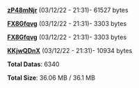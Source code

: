 [**zP48mNjr**](/data/zP48mNjr.txt) (03/12/22 - 21:31)- 61527 bytes

[**FX8Gfqvg**](/data/FX8Gfqvg.txt) (03/12/22 - 21:31)- 3303 bytes

[**FX8Gfqvg**](/data/FX8Gfqvg.txt) (03/12/22 - 21:31)- 3303 bytes

[**KKjwQDnX**](/data/KKjwQDnX.txt) (03/12/22 - 21:31)- 10934 bytes

**Total Datas**: 6340

**Total Size**: 36.06 MB / 36.1 MB